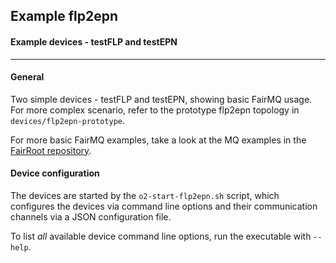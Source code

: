 <!-- doxy
\page refExamplesflp2epn Example flp2epn
/doxy -->

## Example flp2epn

#### Example devices - testFLP and testEPN

---

#### General

Two simple devices - testFLP and testEPN, showing basic FairMQ usage.
For more complex scenario, refer to the prototype flp2epn topology in `devices/flp2epn-prototype`.

For more basic FairMQ examples, take a look at the MQ examples in the [FairRoot repository](https://github.com/FairRootGroup/FairRoot).

#### Device configuration

The devices are started by the `o2-start-flp2epn.sh` script, which configures the devices via command line options and their communication channels via a JSON configuration file.

To list _all_ available device command line options, run the executable with `--help`.
